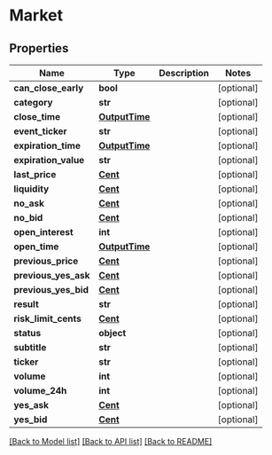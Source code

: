 # Market

## Properties
Name | Type | Description | Notes
------------ | ------------- | ------------- | -------------
**can_close_early** | **bool** |  | [optional] 
**category** | **str** |  | [optional] 
**close_time** | [**OutputTime**](OutputTime.md) |  | [optional] 
**event_ticker** | **str** |  | [optional] 
**expiration_time** | [**OutputTime**](OutputTime.md) |  | [optional] 
**expiration_value** | **str** |  | [optional] 
**last_price** | [**Cent**](Cent.md) |  | [optional] 
**liquidity** | [**Cent**](Cent.md) |  | [optional] 
**no_ask** | [**Cent**](Cent.md) |  | [optional] 
**no_bid** | [**Cent**](Cent.md) |  | [optional] 
**open_interest** | **int** |  | [optional] 
**open_time** | [**OutputTime**](OutputTime.md) |  | [optional] 
**previous_price** | [**Cent**](Cent.md) |  | [optional] 
**previous_yes_ask** | [**Cent**](Cent.md) |  | [optional] 
**previous_yes_bid** | [**Cent**](Cent.md) |  | [optional] 
**result** | **str** |  | [optional] 
**risk_limit_cents** | [**Cent**](Cent.md) |  | [optional] 
**status** | **object** |  | [optional] 
**subtitle** | **str** |  | [optional] 
**ticker** | **str** |  | [optional] 
**volume** | **int** |  | [optional] 
**volume_24h** | **int** |  | [optional] 
**yes_ask** | [**Cent**](Cent.md) |  | [optional] 
**yes_bid** | [**Cent**](Cent.md) |  | [optional] 

[[Back to Model list]](../README.md#documentation-for-models) [[Back to API list]](../README.md#documentation-for-api-endpoints) [[Back to README]](../README.md)

